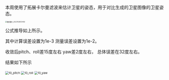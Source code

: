 本周使用了拓展卡尔曼滤波来估计卫星的姿态，用于对比生成的卫星图像的卫星姿态。

<img src="D:\Master\周报\10.28\微信图片_20221028121450.jpg" alt="微信图片_20221028121450" style="zoom: 33%;" />

公式推导如上所示。

其中计算误差设置为1e-3 测量误差设置为1e-2。



收敛后pitch、roll差15度左右 yaw差2度左右， 总体误差在32度左右。

结果如下所示 

<img src="D:\Python_Program\2021.1.3\Dataframe\figs\1026\10_pitch.png" alt="10_pitch" style="zoom:67%;" />

<img src="D:\Python_Program\2021.1.3\Dataframe\figs\1026\10_roll.png" alt="10_roll" style="zoom:67%;" />

<img src="D:\Python_Program\2021.1.3\Dataframe\figs\1026\10_yaw.png" alt="10_yaw" style="zoom:67%;" />